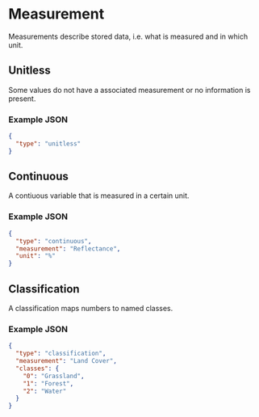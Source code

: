 # Measurement

Measurements describe stored data, i.e. what is measured and in which unit.

## Unitless

Some values do not have a associated measurement or no information is present.

### Example JSON

```json
{
  "type": "unitless"
}
```

## Continuous

A contiuous variable that is measured in a certain unit.

### Example JSON

```json
{
  "type": "continuous",
  "measurement": "Reflectance",
  "unit": "%"
}
```

## Classification

A classification maps numbers to named classes.

### Example JSON

```json
{
  "type": "classification",
  "measurement": "Land Cover",
  "classes": {
    "0": "Grassland",
    "1": "Forest",
    "2": "Water"
  }
}
```
